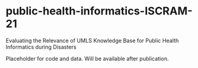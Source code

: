 # public-health-informatics-ISCRAM-21
Evaluating the Relevance of UMLS Knowledge Base for Public Health Informatics during Disasters

Placeholder for code and data. Will be available after publication.
